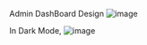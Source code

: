 Admin DashBoard Design 
![image](https://github.com/MohamedSameer10/Responsive-Admin-DashBoard/assets/154678407/57809b58-44f4-4098-b0a5-14529611b161)

In Dark Mode,
![image](https://github.com/MohamedSameer10/Responsive-Admin-DashBoard/assets/154678407/936c6285-a7f2-41c7-98e5-bf9f278f0187)
